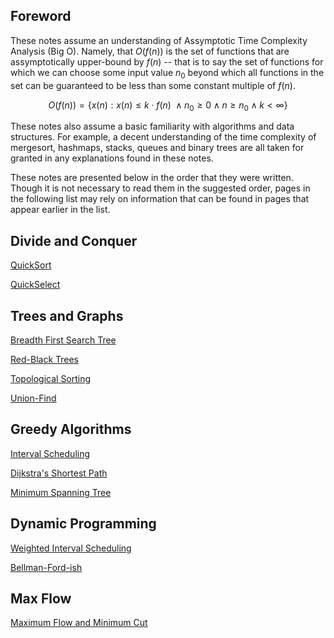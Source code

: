 ## Foreword  

These notes assume an understanding of Assymptotic Time Complexity Analysis (Big O).  Namely, that $O(f(n))$ is the set of functions that are assymptotically upper-bound by $f(n)$ -- that is to say the set of functions for which we can choose some input value $n_0$ beyond which all functions in the set can be guaranteed to be less than some constant multiple of $f(n)$.  

$$
O(f(n))=\{x(n):x(n) \le k \cdot f(n)\ \land n_0 \ge 0 \land n \ge n_0 \land k \lt \infty\}
$$

These notes also assume a basic familiarity with algorithms and data structures.  For example, a decent understanding of the time complexity of mergesort, hashmaps, stacks, queues and binary trees are all taken for granted in any explanations found in these notes.  

These notes are presented below in the order that they were written.  Though it is not necessary to read them in the suggested order, pages in the following list may rely on information that can be found in pages that appear earlier in the list.  

## Divide and Conquer  

[QuickSort](divide_conquer/qsort/qsort.html)  

[QuickSelect](divide_conquer/qselect/qselect.html)  

## Trees and Graphs  

[Breadth First Search Tree](trees_graphs/bfs/bfs.html)  

[Red-Black Trees](trees_graphs/rbtree/rbtree.html)  

[Topological Sorting](trees_graphs/topsort/topsort.html)  

[Union-Find](trees_graphs/union-find/union-find.html)  

## Greedy Algorithms  

[Interval Scheduling](greedy/intervals/intervals.html)  

[Dijkstra's Shortest Path](greedy/shortestDijkstra/shortestDijkstra.html)  

[Minimum Spanning Tree](greedy/mst/mst.html)  

## Dynamic Programming  

[Weighted Interval Scheduling](dynamic/weighted_intervals/weighted_interval.html)  

[Bellman-Ford-ish](dynamic/shortest_paths/shortest_paths.html)  

## Max Flow  

[Maximum Flow and Minimum Cut](trees_graphs/maxflow/flows.html)  
